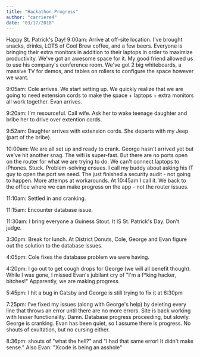 ```yaml
---
title: "Hackathon Progress"
author: "carriere4"
date: "03/17/2018"
---
```

Happy St. Patrick's Day!
9:00am: Arrive at off-site location. I've brought snacks, drinks, LOTS of Cool Brew coffee, and a few beers. Everyone is bringing their extra monitors in addition to their laptops in order to maximize productivity. We've got an awesome space for it. My good friend allowed us to use his company's conference room. We've got 2 big whiteboards, a massive TV for demos, and tables on rollers to configure the space however we want.

9:05am: Cole arrives. We start setting up. We quickly realize that we are going to need extension cords to make the space + laptops + extra monitors all work together. Evan arrives. 

9:20am: I'm resourceful. Call wife. Ask her to wake teenage daughter and bribe her to drive over extention cords. 

9:52am: Daughter arrives with extension cords. She departs with my Jeep (part of the bribe).

10:00am: We are all set up and ready to crank. George hasn't arrived yet but we've hit another snag. The wifi is super-fast. But there are no ports open on the router for what we are trying to do. We can't connect laptops to iPhones. Stuck. Problem-solving ensues. I call my buddy about asking his IT guy to open the port we need. The just finished a security audit - not going to happen. More attemps at workarounds. At 10:45am I call it. We back to the office where we can make progress on the app - not the router issues.  

11:10am: Settled in and cranking. 

11:15am: Encounter database issue.

11:30am: I bring everyone a Guiness Stout. It IS St. Patrick's Day. Don't judge.

3:30pm: Break for lunch. At District Donuts, Cole, George and Evan figure out the solution to the database issues.

4:05pm: Cole fixes the database problem we were having.

4:20pm: I go out to get cough drops for George (we will all benefit though). While I was gone, I missed Evan's jubilant cry of "I'm a f*king hacker, bitches!" Apparently, we are making progress. 

5:45pm: I hit a bug in Gatsby and George is still trying to fix it at 6:30pm

7:25pm: I've fixed my issues (along with George's help) by deleting every line that throws an error until there are no more errors. Site is back working with lesser functionality. Damn. Database progress proceeding, but slowly. George is cranking. Evan has been quiet, so I assume there is progress. No shouts of exultation, but no cursing either. 

8:36pm: shouts of "what the hell?" and "I had that same error! It didn't make sense." Also Evan: "Xcode is being an asshole"





